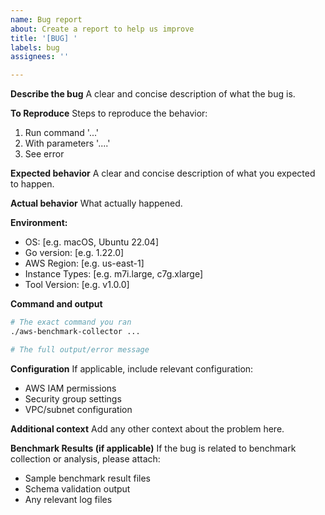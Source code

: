 ```yaml
---
name: Bug report
about: Create a report to help us improve
title: '[BUG] '
labels: bug
assignees: ''

---
```


**Describe the bug**
A clear and concise description of what the bug is.

**To Reproduce**
Steps to reproduce the behavior:
1. Run command '...'
2. With parameters '....'
3. See error

**Expected behavior**
A clear and concise description of what you expected to happen.

**Actual behavior**
What actually happened.

**Environment:**
 - OS: [e.g. macOS, Ubuntu 22.04]
 - Go version: [e.g. 1.22.0]
 - AWS Region: [e.g. us-east-1]
 - Instance Types: [e.g. m7i.large, c7g.xlarge]
 - Tool Version: [e.g. v1.0.0]

**Command and output**
```bash
# The exact command you ran
./aws-benchmark-collector ...

# The full output/error message
```

**Configuration**
If applicable, include relevant configuration:
- AWS IAM permissions
- Security group settings
- VPC/subnet configuration

**Additional context**
Add any other context about the problem here.

**Benchmark Results (if applicable)**
If the bug is related to benchmark collection or analysis, please attach:
- Sample benchmark result files
- Schema validation output
- Any relevant log files